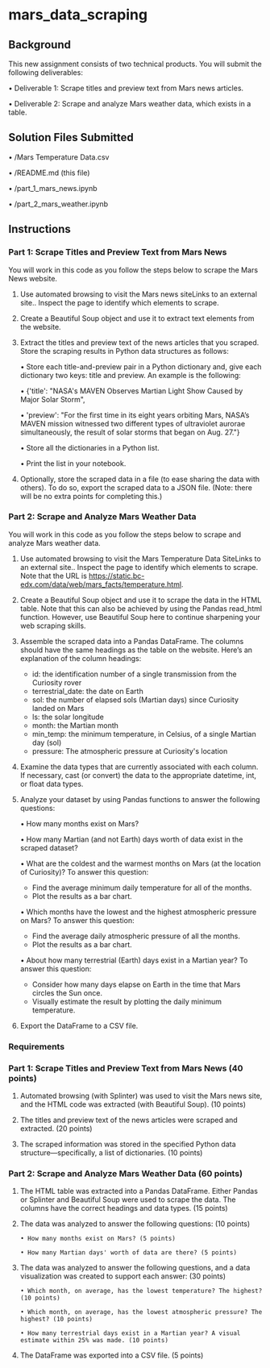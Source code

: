 # mars_data_scraping

## Background
This new assignment consists of two technical products. You will submit the following deliverables:

•	Deliverable 1: Scrape titles and preview text from Mars news articles.

•	Deliverable 2: Scrape and analyze Mars weather data, which exists in a table.

## Solution Files Submitted
• /Mars Temperature Data.csv

• /README.md (this file)

• /part_1_mars_news.ipynb

• /part_2_mars_weather.ipynb


## Instructions
### Part 1: Scrape Titles and Preview Text from Mars News
You will work in this code as you follow the steps below to scrape the Mars News website.

1.	Use automated browsing to visit the Mars news siteLinks to an external site.. Inspect the page to identify which elements to scrape.

2.	Create a Beautiful Soup object and use it to extract text elements from the website.

3.	Extract the titles and preview text of the news articles that you scraped. Store the scraping results in Python data structures as follows:

    •	Store each title-and-preview pair in a Python dictionary and, give each dictionary two keys: title and preview. An example is the following:

    •	{'title': "NASA's MAVEN Observes Martian Light Show Caused by Major Solar Storm", 

    •	 'preview': "For the first time in its eight years orbiting Mars, NASA’s MAVEN mission witnessed two different types of ultraviolet aurorae simultaneously, the result of solar storms that began on Aug. 27."}

    •	Store all the dictionaries in a Python list.

    •	Print the list in your notebook.

4.	Optionally, store the scraped data in a file (to ease sharing the data with others). To do so, export the scraped data to a JSON file. (Note: there will be no extra points for completing this.)

### Part 2: Scrape and Analyze Mars Weather Data

You will work in this code as you follow the steps below to scrape and analyze Mars weather data.

1.	Use automated browsing to visit the Mars Temperature Data SiteLinks to an external site.. Inspect the page to identify which elements to scrape. Note that the URL is https://static.bc-edx.com/data/web/mars_facts/temperature.html.

2.	Create a Beautiful Soup object and use it to scrape the data in the HTML table. Note that this can also be achieved by using the Pandas read_html function. However, use Beautiful Soup here to continue sharpening your web scraping skills.

3.	Assemble the scraped data into a Pandas DataFrame. The columns should have the same headings as the table on the website. Here’s an explanation of the column headings:

     - id: the identification number of a single transmission from the Curiosity rover
     - terrestrial_date: the date on Earth
     - sol: the number of elapsed sols (Martian days) since Curiosity landed on Mars
     - ls: the solar longitude
     - month: the Martian month
     - min_temp: the minimum temperature, in Celsius, of a single Martian day (sol)
     - pressure: The atmospheric pressure at Curiosity's location

4.	Examine the data types that are currently associated with each column. If necessary, cast (or convert) the data to the appropriate datetime, int, or float data types.

5.	Analyze your dataset by using Pandas functions to answer the following questions:

    •	How many months exist on Mars?

    •	How many Martian (and not Earth) days worth of data exist in the scraped dataset?

    •	What are the coldest and the warmest months on Mars (at the location of Curiosity)? To answer this question:

       - Find the average minimum daily temperature for all of the months.
       - Plot the results as a bar chart.

    •	Which months have the lowest and the highest atmospheric pressure on Mars? To answer this question:

       - Find the average daily atmospheric pressure of all the months.
       - Plot the results as a bar chart.

    •	About how many terrestrial (Earth) days exist in a Martian year? To answer this question:

       - Consider how many days elapse on Earth in the time that Mars circles the Sun once.
       - Visually estimate the result by plotting the daily minimum temperature.

6.	Export the DataFrame to a CSV file.

### Requirements

### Part 1: Scrape Titles and Preview Text from Mars News (40 points)

1.	Automated browsing (with Splinter) was used to visit the Mars news site, and the HTML code was extracted (with Beautiful Soup). (10 points)

2.	The titles and preview text of the news articles were scraped and extracted. (20 points)

3.	The scraped information was stored in the specified Python data structure—specifically, a list of dictionaries. (10 points)

### Part 2: Scrape and Analyze Mars Weather Data (60 points)

1.	The HTML table was extracted into a Pandas DataFrame. Either Pandas or Splinter and Beautiful Soup were used to scrape the data. The columns have the correct headings and data types. (15 points)

2.	The data was analyzed to answer the following questions: (10 points) 
       
        • How many months exist on Mars? (5 points) 
 
        • How many Martian days' worth of data are there? (5 points)  

3.	The data was analyzed to answer the following questions, and a data visualization was created to support each answer: (30 points)  

        • Which month, on average, has the lowest temperature? The highest? (10 points)  

        • Which month, on average, has the lowest atmospheric pressure? The highest? (10 points)  

        • How many terrestrial days exist in a Martian year? A visual estimate within 25% was made. (10 points)  

4.	The DataFrame was exported into a CSV file. (5 points)
